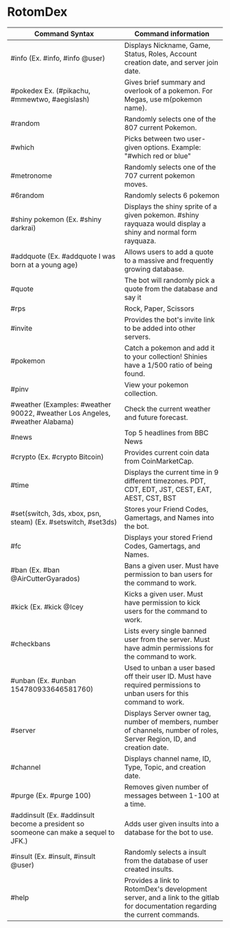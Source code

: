 # RotomDex

| Command Syntax | Command information |
| -------- | -------- |
| #info (Ex. #info, #info @user)   | Displays Nickname, Game, Status, Roles, Account creation date, and server join date.   |
| #pokedex Ex. (#pikachu, #mmewtwo, #aegislash) | Gives brief summary and overlook of a pokemon. For Megas, use m(pokemon name). 
| #random   | Randomly selects one of the 807 current Pokemon.   |
| #which   | Picks between two user-given options. Example: "#which red or blue"   |
| #metronome   | Randomly selects one of the 707 current pokemon moves.   |
| #6random   | Randomly selects 6 pokemon   |
| #shiny pokemon (Ex. #shiny darkrai)   | Displays the shiny sprite of a given pokemon. #shiny rayquaza would display a shiny and normal form rayquaza.   |
| #addquote (Ex. #addquote I was born at a young age)  | Allows users to add a quote to a massive and frequently growing database.   |
| #quote   | The bot will randomly pick a quote from the database and say it   |
| #rps   | Rock, Paper, Scissors   |
| #invite   | Provides the bot's invite link to be added into other servers.   |
| #pokemon   | Catch a pokemon and add it to your collection! Shinies have a 1/500 ratio of being found.   |
| #pinv   | View your pokemon collection.   |
| #weather (Examples: #weather 90022, #weather Los Angeles, #weather Alabama)  | Check the current weather and future forecast.   |
| #news   | Top 5 headlines from BBC News   |
| #crypto (Ex. #crypto Bitcoin)  | Provides current coin data from CoinMarketCap.   |
| #time   | Displays the current time in 9 different timezones. PDT, CDT, EDT, JST, CEST, EAT, AEST, CST, BST   |
| #set(switch, 3ds, xbox, psn, steam) (Ex. #setswitch, #set3ds)   | Stores your Friend Codes, Gamertags, and Names into the bot.  |
| #fc   | Displays your stored Friend Codes, Gamertags, and Names.   |
| #ban (Ex. #ban @AirCutterGyarados)  | Bans a given user. Must have permission to ban users for the command to work.  |
| #kick (Ex. #kick @Icey  | Kicks a given user. Must have permission to kick users for the command to work.  |
| #checkbans   | Lists every single banned user from the server. Must have admin permissions for the command to work.   |
| #unban (Ex. #unban 154780933646581760)  |  Used to unban a user based off their user ID. Must have required permissions to unban users for this command to work.   |
| #server   | Displays Server owner tag, number of members, number of channels, number of roles, Server Region, ID, and creation date.   |
| #channel   | Displays channel name, ID, Type, Topic, and creation date.   |
| #purge (Ex. #purge 100)  | Removes given number of messages between 1-100 at a time.  |
| #addinsult (Ex. #addinsult become a president so soomeone can make a sequel to JFK.)  | Adds user given insults into a database for the bot to use.  |
| #insult (Ex. #insult, #insult @user)  |  Randomly selects a insult from the database of user created insults.  |
| #help   | Provides a link to RotomDex's development server, and a link to the gitlab for documentation regarding the current commands.   |

